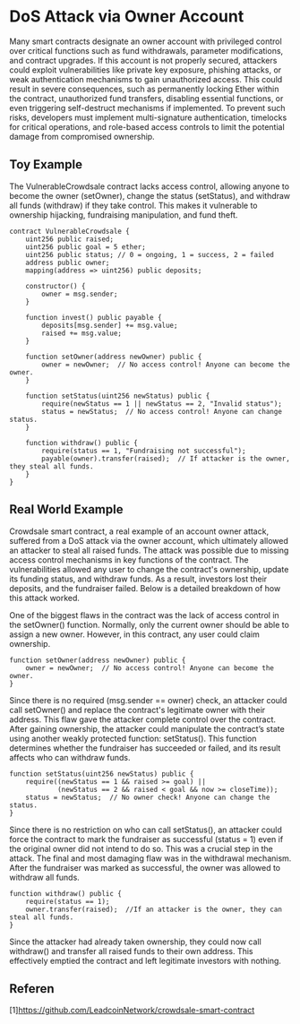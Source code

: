 # DoS Attack via Owner Account

Many smart contracts designate an owner account with privileged control over critical functions such as fund withdrawals, parameter modifications, and contract upgrades. If this account is not properly secured, attackers could exploit vulnerabilities like private key exposure, phishing attacks, or weak authentication mechanisms to gain unauthorized access. This could result in severe consequences, such as permanently locking Ether within the contract, unauthorized fund transfers, disabling essential functions, or even triggering self-destruct mechanisms if implemented. To prevent such risks, developers must implement multi-signature authentication, timelocks for critical operations, and role-based access controls to limit the potential damage from compromised ownership.

## Toy Example
The VulnerableCrowdsale contract lacks access control, allowing anyone to become the owner (setOwner), change the status (setStatus), and withdraw all funds (withdraw) if they take control. This makes it vulnerable to ownership hijacking, fundraising manipulation, and fund theft.


```Solidity
contract VulnerableCrowdsale {
    uint256 public raised;
    uint256 public goal = 5 ether;
    uint256 public status; // 0 = ongoing, 1 = success, 2 = failed
    address public owner;
    mapping(address => uint256) public deposits;

    constructor() {
        owner = msg.sender;
    }

    function invest() public payable {
        deposits[msg.sender] += msg.value;
        raised += msg.value;
    }

    function setOwner(address newOwner) public {
        owner = newOwner;  // No access control! Anyone can become the owner.
    }

    function setStatus(uint256 newStatus) public {
        require(newStatus == 1 || newStatus == 2, "Invalid status");
        status = newStatus;  // No access control! Anyone can change status.
    }

    function withdraw() public {
        require(status == 1, "Fundraising not successful");
        payable(owner).transfer(raised);  // If attacker is the owner, they steal all funds.
    }
}

```

## Real World Example
Crowdsale smart contract, a real example of an account owner attack, suffered from a DoS attack via the owner account, which ultimately allowed an attacker to steal all raised funds. The attack was possible due to missing access control mechanisms in key functions of the contract. The vulnerabilities allowed any user to change the contract's ownership, update its funding status, and withdraw funds. As a result, investors lost their deposits, and the fundraiser failed. Below is a detailed breakdown of how this attack worked.

 One of the biggest flaws in the contract was the lack of access control in the setOwner() function. Normally, only the current owner should be able to assign a new owner. However, in this contract, any user could claim ownership.
```Solidity 
function setOwner(address newOwner) public {
    owner = newOwner;  // No access control! Anyone can become the owner.
}
```
Since there is no required (msg.sender == owner) check, an attacker could call setOwner() and replace the contract's legitimate owner with their address. This flaw gave the attacker complete control over the contract.
After gaining ownership, the attacker could manipulate the contract’s state using another weakly protected function: setStatus(). This function determines whether the fundraiser has succeeded or failed, and its result affects who can withdraw funds.
```Solidity
function setStatus(uint256 newStatus) public {
    require((newStatus == 1 && raised >= goal) ||
            (newStatus == 2 && raised < goal && now >= closeTime));
    status = newStatus;  // No owner check! Anyone can change the status.
}
```
Since there is no restriction on who can call setStatus(), an attacker could force the contract to mark the fundraiser as successful (status = 1) even if the original owner did not intend to do so. This was a crucial step in the attack.
The final and most damaging flaw was in the withdrawal mechanism. After the fundraiser was marked as successful, the owner was allowed to withdraw all funds.
```Solidity
function withdraw() public {
    require(status == 1);
    owner.transfer(raised);  //If an attacker is the owner, they can steal all funds.
}
```
Since the attacker had already taken ownership, they could now call withdraw() and transfer all raised funds to their own address. This effectively emptied the contract and left legitimate investors with nothing.

## Referen
[1]https://github.com/LeadcoinNetwork/crowdsale-smart-contract
